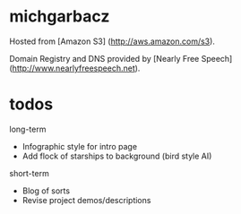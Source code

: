 michgarbacz
===========

Hosted from [Amazon S3] (http://aws.amazon.com/s3).

Domain Registry and DNS provided by [Nearly Free Speech] (http://www.nearlyfreespeech.net).


todos
=====
long-term
* Infographic style for intro page
* Add flock of starships to background (bird style AI)

short-term
* Blog of sorts
* Revise project demos/descriptions
